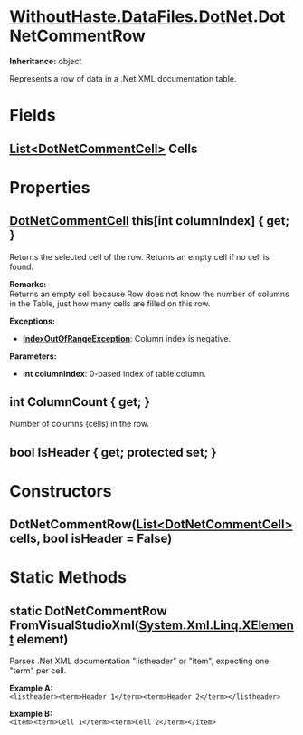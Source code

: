 # [WithoutHaste.DataFiles.DotNet](TableOfContents.WithoutHaste.DataFiles.DotNet.md).DotNetCommentRow

**Inheritance:** object  

Represents a row of data in a .Net XML documentation table.  

# Fields

## [List&lt;DotNetCommentCell&gt;](https://docs.microsoft.com/en-us/dotnet/api/system.collections.generic.list-1) Cells

# Properties

## [DotNetCommentCell](WithoutHaste.DataFiles.DotNet.DotNetCommentCell.md) this[int columnIndex] { get; }

Returns the selected cell of the row. Returns an empty cell if no cell is found.  

**Remarks:**  
Returns an empty cell because Row does not know the number of columns in the Table, just how many cells are filled on this row.  

**Exceptions:**  
* **[IndexOutOfRangeException](https://docs.microsoft.com/en-us/dotnet/api/system.indexoutofrangeexception)**: Column index is negative.  

**Parameters:**  
* **int columnIndex**: 0-based index of table column.  

## int ColumnCount { get; }

Number of columns (cells) in the row.  

## bool IsHeader { get; protected set; }

# Constructors

## DotNetCommentRow([List&lt;DotNetCommentCell&gt;](https://docs.microsoft.com/en-us/dotnet/api/system.collections.generic.list-1) cells, bool isHeader = False)

# Static Methods

## static DotNetCommentRow FromVisualStudioXml([System.Xml.Linq.XElement](https://docs.microsoft.com/en-us/dotnet/api/system.xml.linq.xelement) element)

Parses .Net XML documentation "listheader" or "item", expecting one "term" per cell.  

**Example A:**  
`<listheader><term>Header 1</term><term>Header 2</term></listheader>`  

**Example B:**  
`<item><term>Cell 1</term><term>Cell 2</term></item>`  

